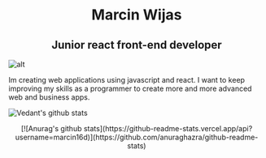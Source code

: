 <h1 align="center">Marcin Wijas</h1>
<h2 align="center">Junior react front-end developer</h2>

![alt](https://github.com/VedantKhairnar/VedantKhairnar/blob/master/assets/linkedinBack1.png)

Im creating web applications using javascript and react.
I want to keep improving my skills as a programmer to create more and more advanced web and business apps.

![Vedant's github stats](https://github-readme-stats.vercel.app/api?username=VedantKhairnar&hide=["issues"]&show_icons=true)

<div align=center> [![Anurag's github stats](https://github-readme-stats.vercel.app/api?username=marcin16d)](https://github.com/anuraghazra/github-readme-stats) </div>



